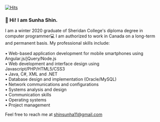 [![Hits](https://hits.seeyoufarm.com/api/count/incr/badge.svg?url=https%3A%2F%2Fgithub.com%2Fsunha-shin&count_bg=%2379C83D&title_bg=%23555555&icon=&icon_color=%23E7E7E7&title=hits&edge_flat=false)](https://hits.seeyoufarm.com)
### 👋 Hi! I am Sunha Shin. 

I am a winter 2020 graduate of Sheridan College's diploma degree in computer programmer:computer: I am authorized to work in Canada on a long-term and permanent basis. My professional skills include:<br>
<br>• Web-based application development for mobile smartphones using Angular.js/jQuery/Node.js
<br>• Web development and interface design using Javascript/PHP/HTML5/CSS3
<br>• Java, C#, XML and .NET
<br>• Database design and implementation (Oracle/MySQL)
<br>• Network communications and configurations
<br>• Systems analysis and design
<br>• Communication skills
<br>• Operating systems
<br>• Project management

Feel free to reach me at shinsunha11@gmail.com 

<!--
**sunha-shin/sunha-shin** is a ✨ _special_ ✨ repository because its `README.md` (this file) appears on your GitHub profile.

Here are some ideas to get you started:

- 🔭 I’m currently working on ...
- 🌱 I’m currently learning ...
- 👯 I’m looking to collaborate on ...
- 🤔 I’m looking for help with ...
- 💬 Ask me about ...
- 📫 How to reach me: ...
- 😄 Pronouns: ...
- ⚡ Fun fact: ...
-->
